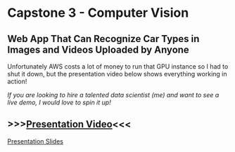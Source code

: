 # Capstone 3 - Computer Vision

## Web App That Can Recognize Car Types in Images and Videos Uploaded by Anyone

Unfortunately AWS costs a lot of money to run that GPU instance so I had to shut it down, but the presentation video below shows everything working in action! 

*If you are looking to hire a talented data scientist (me) and want to see a live demo, I would love to spin it up!*

## >>>[Presentation Video](https://youtu.be/Oq1uYh349Pc)<<<
[Presentation Slides](https://docs.google.com/presentation/d/e/2PACX-1vSdl1l7uCRvTmjy11f4J5vrOp1po1GHL8hUvAB5P0mMBOSc6HA9EYaSoAOVdqFlD-gglx9oY584TUKE/pub?start=false&loop=false&delayms=10000)
